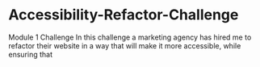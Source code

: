 # Accessibility-Refactor-Challenge
Module 1 Challenge
In this challenge a marketing agency has hired me to refactor their website in a way that will make it more accessible, while ensuring that 